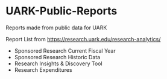 # UARK-Public-Reports
Reports made from public data for UARK


Report List from https://research.uark.edu/research-analytics/

- Sponsored Research Current Fiscal Year
- Sponsored Research Historic Data
- Research Insights & Discovery Tool
- Research Expenditures
